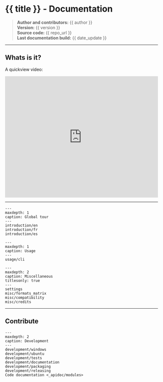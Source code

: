 # {{ title }} - Documentation

> **Author and contributors:** {{ author }}  
> **Version:** {{ version }}  
> **Source code:** {{ repo_url }}  
> **Last documentation build:** {{ date_update }}

----

## Whats is it?

A quickview video:

<iframe width="100%" height="400" src="https://www.youtube.com/embed/3d6xiInUXIU" title="YouTube video player" frameborder="0" allow="accelerometer; autoplay; clipboard-write; encrypted-media; gyroscope; picture-in-picture" allowfullscreen></iframe>

----

```{toctree}
---
maxdepth: 1
caption: Global tour
---
introduction/en
introduction/fr
introduction/es
```

```{toctree}
---
maxdepth: 1
caption: Usage
---
usage/cli
```

```{toctree}
---
maxdepth: 2
caption: Miscellaneous
titlesonly: true
---
settings
misc/formats_matrix
misc/compatibility
misc/credits
```

----

## Contribute

```{toctree}
---
maxdepth: 2
caption: Development
---
development/windows
development/ubuntu
development/tests
development/documentation
development/packaging
development/releasing
Code documentation <_apidoc/modules>
```
